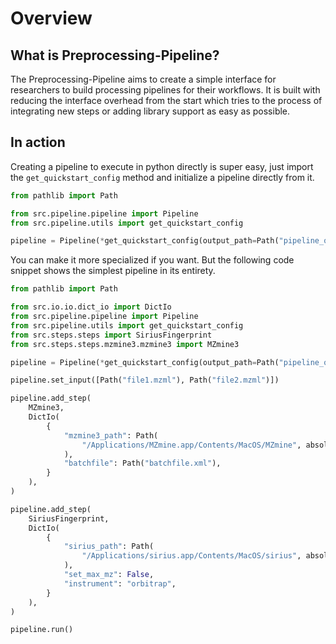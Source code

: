 # Overview

## What is Preprocessing-Pipeline?
The Preprocessing-Pipeline aims to create a simple interface for researchers 
to build processing pipelines for their workflows. It is built with reducing 
the interface overhead from the start which tries to the process of integrating 
new steps or adding library support as easy as possible.

## In action
Creating a pipeline to execute in python directly is super easy, just import 
the `get_quickstart_config` method and initialize a pipeline directly from it.


```python
from pathlib import Path

from src.pipeline.pipeline import Pipeline
from src.pipeline.utils import get_quickstart_config

pipeline = Pipeline(*get_quickstart_config(output_path=Path("pipeline_output")))
```

You can make it more specialized if you want. But the following code snippet 
shows the simplest pipeline in its entirety.

```python
from pathlib import Path

from src.io.io.dict_io import DictIo
from src.pipeline.pipeline import Pipeline
from src.pipeline.utils import get_quickstart_config
from src.steps.steps import SiriusFingerprint
from src.steps.steps.mzmine3.mzmine3 import MZmine3

pipeline = Pipeline(*get_quickstart_config(output_path=Path("pipeline_output")))

pipeline.set_input([Path("file1.mzml"), Path("file2.mzml")])

pipeline.add_step(
    MZmine3,
    DictIo(
        {
            "mzmine3_path": Path(
                "/Applications/MZmine.app/Contents/MacOS/MZmine", absolute=True
            ),
            "batchfile": Path("batchfile.xml"),
        }
    ),
)

pipeline.add_step(
    SiriusFingerprint,
    DictIo(
        {
            "sirius_path": Path(
                "/Applications/sirius.app/Contents/MacOS/sirius", absolute=True
            ),
            "set_max_mz": False,
            "instrument": "orbitrap",
        }
    ),
)

pipeline.run()
```